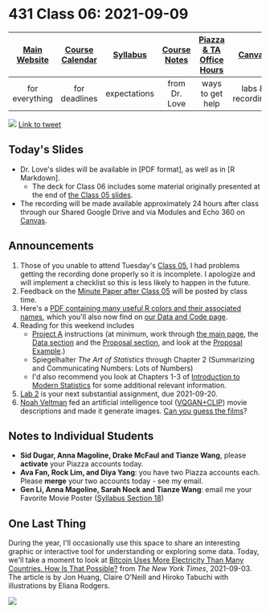 # 431 Class 06: 2021-09-09

[Main Website](https://thomaselove.github.io/431/) | [Course Calendar](https://thomaselove.github.io/431/calendar.html) | [Syllabus](https://thomaselove.github.io/431-2021-syllabus/) | [Course Notes](https://thomaselove.github.io/431-notes/) | [Piazza & TA Office Hours](https://thomaselove.github.io/431/contact.html) | [Canvas](https://canvas.case.edu) | [Data and Code](https://github.com/THOMASELOVE/431-data)
:-----------: | :--------------: | :----------: | :---------: | :-------------: | :-----------: | :------------:
for everything | for deadlines | expectations | from Dr. Love | ways to get help | labs & recordings | for downloads

![](https://github.com/THOMASELOVE/431-2021/blob/main/classes/class06/images/carr_2021-09-03.PNG) [Link to tweet](https://twitter.com/kareem_carr/status/1433819025784573960)

## Today's Slides

- Dr. Love's slides will be available in [PDF format], as well as in [R Markdown].
    - The deck for Class 06 includes some material originally presented at the end of [the Class 05 slides](https://github.com/THOMASELOVE/431-2021/blob/main/classes/class05/431-class05-slides.pdf).
- The recording will be made available approximately 24 hours after class through our Shared Google Drive and via Modules and Echo 360 on [Canvas](https://canvas.case.edu).

## Announcements

1. Those of you unable to attend Tuesday's [Class 05](https://github.com/THOMASELOVE/431-2021/tree/main/classes/class05), I had problems getting the recording done properly so it is incomplete. I apologize and will implement a checklist so this is less likely to happen in the future.
2. Feedback on the [Minute Paper after Class 05](https://github.com/THOMASELOVE/431-2021/tree/main/minutepapers) will be posted by class time.
3. Here's a [PDF containing many useful R colors and their associated names](https://github.com/THOMASELOVE/431-2021/blob/main/classes/class06/Rcolor.pdf), which you'll also now find on [our Data and Code page](https://github.com/THOMASELOVE/431-data/blob/main/Rcolor.pdf).
4. Reading for this weekend includes
    - [Project A](https://thomaselove.github.io/431-2021-projectA/) instructions (at minimum, work through [the main page](https://thomaselove.github.io/431-2021-projectA/), the [Data section](https://thomaselove.github.io/431-2021-projectA/data.html) and the [Proposal section](https://thomaselove.github.io/431-2021-projectA/proposal.html), and look at the [Proposal Example](https://thomaselove.github.io/431-2021-projectA/exampleA.html).)
    - Spiegelhalter *The Art of Statistics* through Chapter 2 (Summarizing and Communicating Numbers: Lots of Numbers)
    - I'd also recommend you look at Chapters 1-3 of [Introduction to Modern Statistics](https://openintro-ims.netlify.app/) for some additional relevant information.
5. [Lab 2](https://github.com/THOMASELOVE/431-2021/tree/main/labs) is your next substantial assignment, due 2021-09-20.
6. [Noah Veltman](https://noahveltman.com/aimovies/) fed an artificial intelligence tool ([VQGAN+CLIP](https://alexasteinbruck.medium.com/vqgan-clip-how-does-it-work-210a5dca5e52)) movie descriptions and made it generate images. [Can you guess the films](https://noahveltman.com/aimovies/)?

## Notes to Individual Students 

- **Sid Dugar, Anna Magoline, Drake McFaul and Tianze Wang**, please **activate** your Piazza accounts today.
- **Ava Fan, Rock Lim, and Diya Yang**: you have two Piazza accounts each. Please **merge** your two accounts today - see my email.
- **Gen Li, Anna Magoline, Sarah Nock and Tianze Wang**: email me your Favorite Movie Poster ([Syllabus Section 18](https://thomaselove.github.io/431-2021-syllabus/movies.html))

## One Last Thing

During the year, I'll occasionally use this space to share an interesting graphic or interactive tool for understanding or exploring some data. Today, we'll take a moment to look at [Bitcoin Uses More Electricity Than Many Countries. How Is That Possible?](https://www.nytimes.com/interactive/2021/09/03/climate/bitcoin-carbon-footprint-electricity.html) from *The New York Times*, 2021-09-03. The article is by Jon Huang, Claire O’Neill and Hiroko Tabuchi with illustrations by Eliana Rodgers.

![](https://github.com/THOMASELOVE/431-2021/blob/main/classes/class06/images/nyt_bitcoin.PNG)
